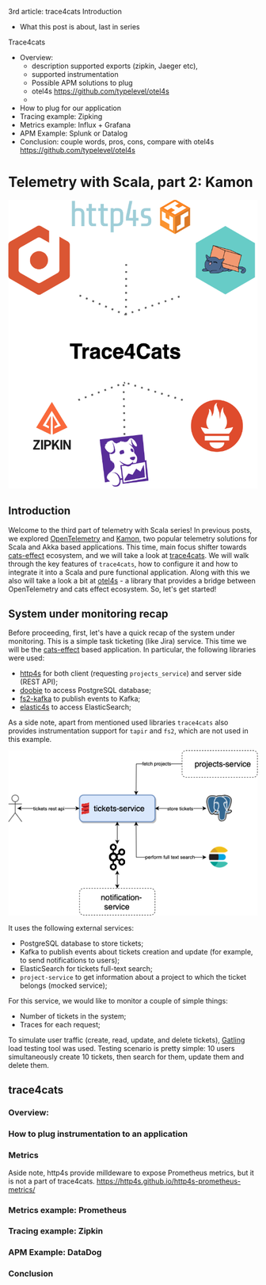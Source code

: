 3rd article: trace4cats
Introduction
- What this post is about, last in series

Trace4cats
- Overview:
    - description supported exports (zipkin, Jaeger etc),
    - supported instrumentation
    - Possible APM solutions to plug
    - otel4s https://github.com/typelevel/otel4s
    - 
- How to plug for our application
- Tracing example: Zipking
- Metrics example: Influx + Grafana
- APM Example: Splunk or Datalog
- Conclusion: couple words, pros, cons, compare with otel4s https://github.com/typelevel/otel4s


# Telemetry with Scala, part 2: Kamon
![](images/trace4cats/diagram_trace4cats.png)

## Introduction
Welcome to the third part of telemetry with Scala series! In previous posts, we explored [OpenTelemetry](https://medium.com/@ivan-kurchenko/telemetry-with-scala-part-1-opentelemetry-758c72a136e7) and [Kamon](https://medium.com/@ivan-kurchenko/telemetry-with-scala-part-2-kamon-5295dd9e3a1), two popular telemetry solutions for Scala and Akka based applications.
This time, main focus shifter towards [cats-effect](https://typelevel.org/cats-effect/) ecosystem, and we will take a look at [trace4cats](https://github.com/trace4cats/trace4cats_).
We will walk through the key features of `trace4cats`, how to configure it and how to integrate it into a Scala and pure functional application.
Along with this we also will take a look a bit at [otel4s](https://typelevel.org/otel4s/index.html) - a library that provides a bridge between OpenTelemetry and cats effect ecosystem.
So, let's get started!

## System under monitoring recap
Before proceeding, first, let's have a quick recap of the system under monitoring.
This is a simple task ticketing (like Jira) service. This time we will be the [cats-effect](https://typelevel.org/cats-effect/) based application.
In particular, the following libraries were used:
- [http4s](https://http4s.org/) for both client (requesting `projects_service`) and server side (REST API); 
- [doobie](https://tpolecat.github.io/doobie/) to access PostgreSQL database;
- [fs2-kafka](https://fd4s.github.io/fs2-kafka/) to publish events to Kafka;
- [elastic4s](https://github.com/sksamuel/elastic4s) to access ElasticSearch;

As a side note, apart from mentioned used libraries `trace4cats` also provides instrumentation support for `tapir` and `fs2`,
which are not used in this example.

![](images/opentelemetry/diagram_system_architecture.drawio.png)

It uses the following external services:
- PostgreSQL database to store tickets;
- Kafka to publish events about tickets creation and update (for example, to send notifications to users);
- ElasticSearch for tickets full-text search;
- `project-service` to get information about a project to which the ticket belongs (mocked service);

For this service, we would like to monitor a couple of simple things:
- Number of tickets in the system;
- Traces for each request;

To simulate user traffic (create, read, update, and delete tickets), [Gatling](https://github.com/IvannKurchenko/blog-telemetry/blob/main/load_testing/src/test/scala/tickets/TicketsSimulation.scala) load testing tool was used.
Testing scenario is pretty simple: 10 users simultaneously create 10 tickets,
then search for them, update them and delete them.

## trace4cats
### Overview:


### How to plug instrumentation to an application

### Metrics

Aside note, http4s provide milldeware to expose Prometheus metrics, but it is not a part of trace4cats.
https://http4s.github.io/http4s-prometheus-metrics/

### Metrics example: Prometheus

### Tracing example: Zipkin


### APM Example: DataDog


### Conclusion 